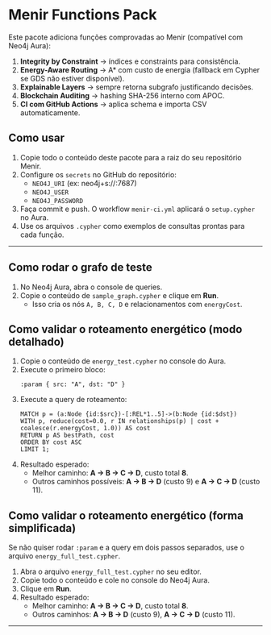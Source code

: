 # Menir Functions Pack

Este pacote adiciona funções comprovadas ao Menir (compatível com Neo4j Aura):

1. **Integrity by Constraint** → índices e constraints para consistência.
2. **Energy-Aware Routing** → A* com custo de energia (fallback em Cypher se GDS não estiver disponível).
3. **Explainable Layers** → sempre retorna subgrafo justificando decisões.
4. **Blockchain Auditing** → hashing SHA-256 interno com APOC.
5. **CI com GitHub Actions** → aplica schema e importa CSV automaticamente.

## Como usar

1. Copie todo o conteúdo deste pacote para a raiz do seu repositório Menir.
2. Configure os `secrets` no GitHub do repositório:
   - `NEO4J_URI` (ex: neo4j+s://<host>:7687)
   - `NEO4J_USER`
   - `NEO4J_PASSWORD`
3. Faça commit e push. O workflow `menir-ci.yml` aplicará o `setup.cypher` no Aura.
4. Use os arquivos `.cypher` como exemplos de consultas prontas para cada função.

---

## Como rodar o grafo de teste

1. No Neo4j Aura, abra o console de queries.
2. Copie o conteúdo de `sample_graph.cypher` e clique em **Run**.
   - Isso cria os nós `A, B, C, D` e relacionamentos com `energyCost`.

## Como validar o roteamento energético (modo detalhado)

1. Copie o conteúdo de `energy_test.cypher` no console do Aura.
2. Execute o primeiro bloco:
   ```cypher
   :param { src: "A", dst: "D" }
   ```
3. Execute a query de roteamento:
   ```cypher
   MATCH p = (a:Node {id:$src})-[:REL*1..5]->(b:Node {id:$dst})
   WITH p, reduce(cost=0.0, r IN relationships(p) | cost + coalesce(r.energyCost, 1.0)) AS cost
   RETURN p AS bestPath, cost
   ORDER BY cost ASC
   LIMIT 1;
   ```
4. Resultado esperado:
   - Melhor caminho: **A → B → C → D**, custo total **8**.
   - Outros caminhos possíveis: **A → B → D** (custo 9) e **A → C → D** (custo 11).

## Como validar o roteamento energético (forma simplificada)

Se não quiser rodar `:param` e a query em dois passos separados, use o arquivo `energy_full_test.cypher`.

1. Abra o arquivo `energy_full_test.cypher` no seu editor.
2. Copie todo o conteúdo e cole no console do Neo4j Aura.
3. Clique em **Run**.
4. Resultado esperado:
   - Melhor caminho: **A → B → C → D**, custo total **8**.
   - Outros caminhos: **A → B → D** (custo 9), **A → C → D** (custo 11).

---

